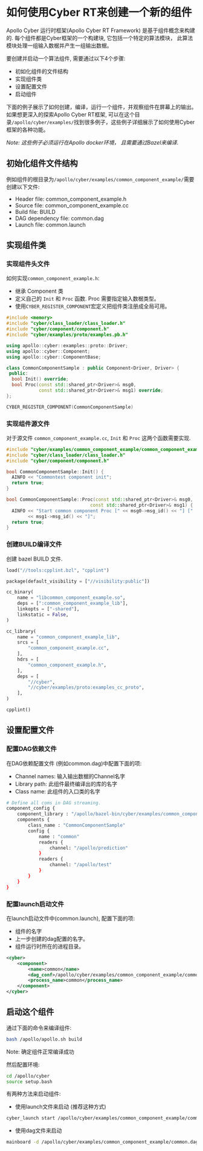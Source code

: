 
# 如何使用Cyber RT来创建一个新的组件

Apollo Cyber 运行时框架(Apollo Cyber RT Framework) 是基于组件概念来构建的. 每个组件都是Cyber框架的一个构建块, 它包括一个特定的算法模块， 此算法模块处理一组输入数椐并产生一组输出数椐。

要创建并启动一个算法组件, 需要通过以下4个步骤:

- 初如化组件的文件结构
- 实现组件类
- 设置配置文件
- 启动组件

下面的例子展示了如何创建，编译，运行一个组件，并观察组件在屏幕上的输出。 如果想更深入的探索Apollo Cyber RT框架, 可以在这个目录`/apollo/cyber/examples/`找到很多例子，这些例子详细展示了如何使用Cyber框架的各种功能。

*Note: 这些例子必须运行在Apollo docker环境， 且需要通过Bazel来编译.*


## 初始化组件文件结构
例如组件的根目录为`/apollo/cyber/examples/common_component_example/`需要创建以下文件:

- Header file: common_component_example.h
- Source file: common_component_example.cc
- Build file: BUILD
- DAG dependency file: common.dag
- Launch file: common.launch

## 实现组件类

### 实现组件头文件
如何实现`common_component_example.h`:

- 继承 Component 类
- 定义自己的 `Init` 和 `Proc` 函数. Proc 需要指定输入数椐类型。
- 使用`CYBER_REGISTER_COMPONENT`宏定义把组件类注册成全局可用。

```cpp
#include <memory>
#include "cyber/class_loader/class_loader.h"
#include "cyber/component/component.h"
#include "cyber/examples/proto/examples.pb.h"

using apollo::cyber::examples::proto::Driver;
using apollo::cyber::Component;
using apollo::cyber::ComponentBase;

class CommonComponentSample : public Component<Driver, Driver> {
 public:
  bool Init() override;
  bool Proc(const std::shared_ptr<Driver>& msg0,
            const std::shared_ptr<Driver>& msg1) override;
};

CYBER_REGISTER_COMPONENT(CommonComponentSample)
```

### 实现组件源文件

对于源文件 `common_component_example.cc`,  `Init` 和 `Proc` 这两个函数需要实现.

```cpp
#include "cyber/examples/common_component_example/common_component_example.h"
#include "cyber/class_loader/class_loader.h"
#include "cyber/component/component.h"

bool CommonComponentSample::Init() {
  AINFO << "Commontest component init";
  return true;
}

bool CommonComponentSample::Proc(const std::shared_ptr<Driver>& msg0,
                               const std::shared_ptr<Driver>& msg1) {
  AINFO << "Start common component Proc [" << msg0->msg_id() << "] ["
        << msg1->msg_id() << "]";
  return true;
}
```

### 创建BUILD编译文件

创建 bazel BUILD 文件.

```python
load("//tools:cpplint.bzl", "cpplint")

package(default_visibility = ["//visibility:public"])

cc_binary(
    name = "libcommon_component_example.so",
    deps = [":common_component_example_lib"],
    linkopts = ["-shared"],
    linkstatic = False,
)

cc_library(
    name = "common_component_example_lib",
    srcs = [
        "common_component_example.cc",
    ],
    hdrs = [
        "common_component_example.h",
    ],
    deps = [
        "//cyber",
        "//cyber/examples/proto:examples_cc_proto",
    ],
)

cpplint()
```
## 设置配置文件

### 配置DAG依赖文件

在DAG依赖配置文件 (例如common.dag)中配置下面的项:

 - Channel names: 输入输出数椐的Channel名字
 - Library path: 此组件最终编译出的库的名字
 - Class name: 此组件的入口类的名字

```bash
# Define all coms in DAG streaming.
component_config {
    component_library : "/apollo/bazel-bin/cyber/examples/common_component_example/libcommon_component_example.so"
    components {
        class_name : "CommonComponentSample"
        config {
            name : "common"
            readers {
                channel: "/apollo/prediction"
            }
            readers {
                channel: "/apollo/test"
            }
        }
    }
}
```

### 配置launch启动文件

在launch启动文件中(common.launch), 配置下面的项:

  - 组件的名字
  - 上一步创建的dag配置的名字。
  - 组件运行时所在的进程目录。

```xml
<cyber>
    <component>
        <name>common</name>
        <dag_conf>/apollo/cyber/examples/common_component_example/common.dag</dag_conf>
        <process_name>common</process_name>
    </component>
</cyber>
```

## 启动这个组件

通过下面的命令来编译组件:

```bash
bash /apollo/apollo.sh build
```

Note: 确定组件正常编译成功

然后配置环境:

```bash
cd /apollo/cyber
source setup.bash
```

有两种方法来启动组件:

- 使用launch文件来启动 (推荐这种方式)

```bash
cyber_launch start /apollo/cyber/examples/common_component_example/common.launch
```

- 使用dag文件来启动

```bash
mainboard -d /apollo/cyber/examples/common_component_example/common.dag
```
